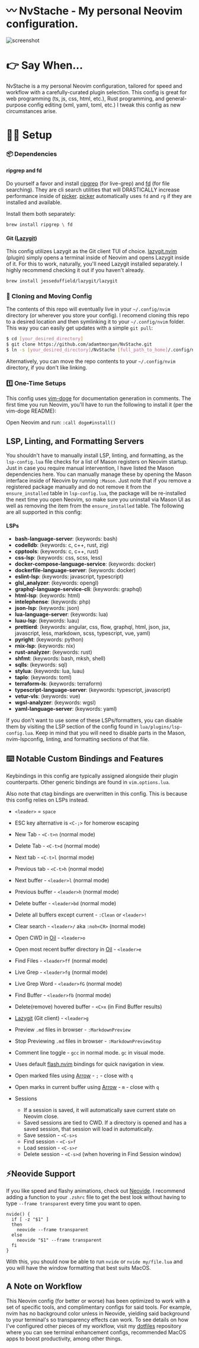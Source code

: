 # 〰️ NvStache - My personal Neovim configuration.

![screenshot](screenshot.png)

# 👉 Say When...

NvStache is a my personal Neovim configuration, tailored for speed and workflow with a carefully-curated plugin selection.
This config is great for web programming (ts, js, css, html, etc.), Rust programming, and general-purpose config editing (xml, yaml, toml, etc.)
I tweak this config as new circumstances arise.

# 👨‍💻 Setup

### 📦 Dependencies

#### ripgrep and fd

Do yourself a favor and install [ripgrep](https://github.com/BurntSushi/ripgrep) (for live-grep) and [fd](https://github.com/sharkdp/fd) (for file searching).
They are cli search utilities that will DRASTICALLY increase performance inside of [picker](https://github.com/folke/snacks.nvim/blob/main/docs/picker.md).
[picker](https://github.com/folke/snacks.nvim/blob/main/docs/picker.md) automatically uses `fd` and `rg` if they are installed and available.

Install them both separately:

```bash
brew install ripgrep \ fd
```

#### Git ([Lazygit](https://github.com/jesseduffield/lazygit))

This config utilizes Lazygit as the Git client TUI of choice. [lazygit.nvim](https://github.com/kdheepak/lazygit.nvim) (plugin) simply opens a terminal inside of Neovim and opens Lazygit inside of it. For this to work, naturally, you'll need Lazygit installed separately. I highly recommend checking it out if you haven't already.

```bash
brew install jesseduffield/lazygit/lazygit
```

### 🚚 Cloning and Moving Config

The contents of this repo will eventually live in your `~/.config/nvim` directory (or wherever you store your config). I recomend cloning this repo to a desired location and then symlinking it to your `~/.config/nvim` folder. This way you can easily get updates with a simple `git pull`:

```bash
$ cd [your_desired_directory]
$ git clone https://github.com/adamtmorgan/NvStache.git
$ ln -s [your_desired_directory]/NvStache [full_path_to_home]/.config/nvim
```

Alternatively, you can move the repo contents to your `~/.config/nvim` directory, if you don't like linking.

### 1️⃣ One-Time Setups

This config uses [vim-doge](https://github.com/kkoomen/vim-doge) for documentation generation in comments. The first time you run Neovim, you'll have to run the following to install it (per the vim-doge README):

Open Neovim and run:
`:call doge#install()`

## LSP, Linting, and Formatting Servers

You shouldn't have to manually install LSP, linting, and formatting, as the `lsp-config.lua` file checks for a list of Mason registers on Neovim startup. Just in case you require manual intervention, I have listed the Mason dependencies here. You can manually manage these by opening the Mason interface inside of Neovim by running `:Mason`. Just note that if you remove a registered package manually and do not remove it from the `ensure_installed` table in `lsp-config.lua`, the package will be re-installed the next time you open Neovim, so make sure you uninstall via Mason UI as well as removing the item from the `ensure_installed` table. The following are all supported in this config:

#### LSPs

- **bash-language-server**: (keywords: bash)
- **codelldb**: (keywords: c, c++, rust, zig)
- **cpptools**: (keywords: c, c++, rust)
- **css-lsp**: (keywords: css, scss, less)
- **docker-compose-language-service**: (keywords: docker)
- **dockerfile-language-server**: (keywords: docker)
- **eslint-lsp**: (keywords: javascript, typescript)
- **glsl_analyzer**: (keywords: opengl)
- **graphql-language-service-cli**: (keywords: graphql)
- **html-lsp**: (keywords: html)
- **intelephense**: (keywords: php)
- **json-lsp**: (keywords: json)
- **lua-language-server**: (keywords: lua)
- **luau-lsp**: (keywords: luau)
- **prettierd**: (keywords: angular, css, flow, graphql, html, json, jsx, javascript, less, markdown, scss, typescript, vue, yaml)
- **pyright**: (keywords: python)
- **rnix-lsp**: (keywords: nix)
- **rust-analyzer**: (keywords: rust)
- **shfmt**: (keywords: bash, mksh, shell)
- **sqlls**: (keywords: sql)
- **stylua**: (keywords: lua, luau)
- **taplo**: (keywords: toml)
- **terraform-ls**: (keywords: terraform)
- **typescript-language-server**: (keywords: typescript, javascript)
- **vetur-vls**: (keywords: vue)
- **wgsl-analyzer**: (keywords: wgsl)
- **yaml-language-server**: (keywords: yaml)

If you don't want to use some of these LSPs/formatters, you can disable
them by visiting the LSP section of the config found in
`lua/plugins/lsp-config.lua`. Keep in mind that you will need to
disable parts in the Mason, nvim-lspconfig, linting, and formatting
sections of that file.

## ⌨️ Notable Custom Bindings and Features

Keybindings in this config are typically assigned
alongside their plugin counterparts. Other generic bindings
are found in `vim.options.lua`.

Also note that ctag bindings are overwritten in this config.
This is because this config relies on LSPs instead.

- `<leader>` = `space`

- ESC key alternative is `<C-;>` for homerow escaping

- New Tab - `<C-t>n` (normal mode)

- Delete Tab - `<C-t>d` (normal mode)

- Next tab - `<C-t>l` (normal mode)

- Previous tab - `<C-t>h` (normal mode)

- Next buffer - `<leader>l` (normal mode)

- Previous buffer - `<leader>h` (normal mode)

- Delete buffer - `<leader>bd` (normal mode)

- Delete all buffers except current - `:Clean` or `<leader>!`

- Clear search - `<leader>/` aka `:noh<CR>` (normal mode)

- Open CWD in [Oil](https://github.com/stevearc/oil.nvim) - `<leader>o`

- Open most recent buffer directory in [Oil](https://github.com/stevearc/oil.nvim) - `<leader>e`

- Find Files - `<leader>ff` (normal mode)

- Live Grep - `<leader>fg` (normal mode)

- Live Grep Word - `<leader>fG` (normal mode)

- Find Buffer - `<leader>fb` (normal mode)

- Delete(remove) hovered buffer - `<C>x` (in Find Buffer results)

- [Lazygit](https://github.com/jesseduffield/lazygit) (Git client) - `<leader>g`

- Preview `.md` files in browser - `:MarkdownPreview`

- Stop Previewing `.md` files in browser - `:MarkdownPreviewStop`

- Comment line toggle - `gcc` in normal mode. `gc` in visual mode.

- Uses default [flash.nvim](https://github.com/folke/flash.nvim) bindings for quick navigation in view.

- Open marked files using [Arrow](https://github.com/otavioschwanck/arrow.nvim) - `;` - close with `q`

- Open marks in current buffer using [Arrow](https://github.com/otavioschwanck/arrow.nvim) - `m` - close with `q`

- Sessions
  - If a session is saved, it will automatically save current state on Neovim close.
  - Saved sessions are tied to CWD. If a directory is opened and has a saved session, that session will load in automatically.
  - Save session - `<C-s>s`
  - Find session - `<C-s>f`
  - Load session - `<C-s>r`
  - Delete session - `<C-s>d` (when hovering in Find Session window)

## ⚡Neovide Support

If you like speed and flashy animations, check out [Neovide](https://neovide.dev/).
I recommend adding a function to your `.zshrc` file to get the best look without having to type `--frame transparent` every time you want to open.

```bash[.zshrc]
nvide() {
  if [ -z "$1" ]
  then
    neovide --frame transparent
  else
    neovide "$1" --frame transparent
  fi
}
```

With this, you should now be able to run `nvide` or `nvide my/file.lua` and you will have the window formatting that best suits MacOS.

## A Note on Workflow

This Neovim config (for better or worse) has been optimized to work with a set of specific tools, and complimentary configs for
said tools. For example, nvim has no background color unless in Neovide, yielding said background to your terminal's so transparency effects can work.
To see details on how I've configured other pieces of my workflow, visit my [dotfiles](https://github.com/adamtmorgan/dotfiles) repository where you
can see terminal enhancement configs, recommended MacOS apps to boost productivity, among other things.
